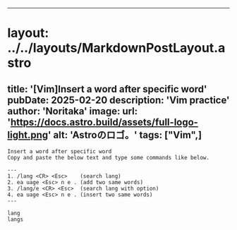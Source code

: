 
---
# layout: ../../layouts/MarkdownPostLayout.astro
title: '[Vim]Insert a word after specific word'
pubDate: 2025-02-20
description: 'Vim practice'
author: 'Noritaka'
image:
    url: 'https://docs.astro.build/assets/full-logo-light.png'
    alt: 'Astroのロゴ。'
tags: ["Vim",]
---


```
Insert a word after specific word
Copy and paste the below text and type some commands like below.

---
1. /lang <CR> <Esc>    (search lang)
2. ea uage <Esc> n e . (add two same words)
3. /lang/e <CR> <Esc>  (search lang with option)
4. ea uage <Esc> n e . (insert two same words)
---

lang
langs
```
